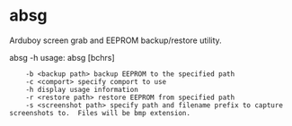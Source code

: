 # absg
Arduboy screen grab and EEPROM backup/restore utility.

absg -h
usage:
absg [bchrs]

        -b <backup path> backup EEPROM to the specified path
        -c <comport> specify comport to use
        -h display usage information
        -r <restore path> restore EEPROM from specified path
        -s <screenshot path> specify path and filename prefix to capture screenshots to.  Files will be bmp extension.
